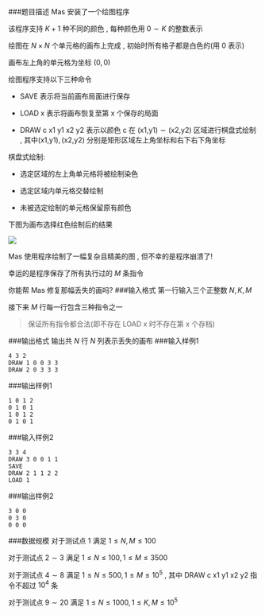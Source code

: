 ###题目描述
$\text{Mas}$ 安装了一个绘图程序

该程序支持 $K+1$ 种不同的颜色 , 每种颜色用 $0 \sim K$ 的整数表示

绘图在 $N\times N$ 个单元格的画布上完成 , 初始时所有格子都是白色的(用 $0$ 表示)

画布左上角的单元格为坐标 $(0,0)$

绘图程序支持以下三种命令

+ $\text{SAVE}$ 表示将当前画布局面进行保存

+ $\text{LOAD x}$ 表示将画布恢复至第 $\text{x}$ 个保存的局面

+ $\text{DRAW c x1 y1 x2 y2}$ 表示以颜色 $\text{c}$ 在 $(\text{x1,y1}) \sim (\text{x2,y2})$ 区域进行棋盘式绘制 , 其中$(\text{x1,y1}),(\text{x2,y2})$ 分别是矩形区域左上角坐标和右下右下角坐标

棋盘式绘制:

+ 选定区域的左上角单元格将被绘制染色

+ 选定区域内单元格交替绘制

+ 未被选定绘制的单元格保留原有颜色

下图为画布选择红色绘制后的结果

![](https://syc-oj-file.oss-cn-shenzhen.aliyuncs.com/img/2023061711474265.png)

$\text{Mas}$ 使用程序绘制了一幅复杂且精美的图 , 但不幸的是程序崩溃了!

幸运的是程序保存了所有执行过的 $M$ 条指令

你能帮 $\text{Mas}$ 修复那幅丢失的画吗?
###输入格式
第一行输入三个正整数 $N,K,M$

接下来 $M$ 行每一行包含三种指令之一

> 保证所有指令都合法(即不存在 $\text{LOAD x}$ 时不存在第 $\text{x}$ 个存档)

###输出格式
输出共 $N$ 行 $N$ 列表示丢失的画布
###输入样例1
```
4 3 2
DRAW 1 0 0 3 3
DRAW 2 0 3 3 3
```
###输出样例1
```
1 0 1 2
0 1 0 1
1 0 1 2
0 1 0 1
```
###输入样例2
```
3 3 4
DRAW 3 0 0 1 1
SAVE
DRAW 2 1 1 2 2
LOAD 1
```
###输出样例2
```
3 0 0
0 3 0
0 0 0
```
###数据规模
对于测试点 $1$ 满足 $1\le N,M \le 100$

对于测试点 $2 \sim 3$ 满足 $1\le N\le 100,1 \leq M \leq 3500$

对于测试点 $4 \sim 8$ 满足 $1\le N\le 500,1 \leq M \leq 10^5$ , 其中 $\text{DRAW c x1 y1 x2 y2}$ 指令不超过 $10^4$ 条

对于测试点 $9 \sim 20$ 满足 $1\le N\le 1000,1 \le K,M \le 10^5$